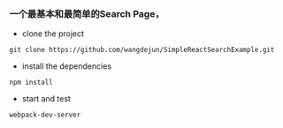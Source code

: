 ### 一个最基本和最简单的Search Page，

* clone the project
```
git clone https://github.com/wangdejun/SimpleReactSearchExample.git
```
* install the dependencies
```
npm install
```
* start and test
```
webpack-dev-server
```